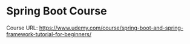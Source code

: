# Spring Boot Course

Course URL: https://www.udemy.com/course/spring-boot-and-spring-framework-tutorial-for-beginners/

